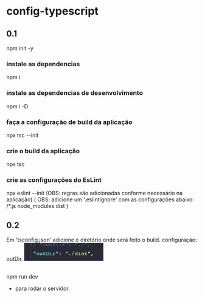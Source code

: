 # config-typescript

## 0.1

npm init -y

### instale as dependencias
npm i
### instale as dependencias de desenvolvimento
npm i -D
### faça a configuração de build da aplicação
npx tsc --init
### crie o build da aplicação
npx tsc
### crie as configurações do EsLint
npx eslint --init
(OBS: regras são adicionadas conforme necessário na aplicação)
(
  OBS: adicione um '.eslintignore' com as configurações abaixo:
    /*.js
    node_modules
    dist
)

## 0.2

Em 'tsconfig.json' adicione o diretório onde será feito o build.
configuração: outDir.
![diretorio do build](image.png)

##

npm run dev
 - para rodar o servidor.

